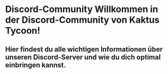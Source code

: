 <h1>Discord-Community Willkommen in der Discord-Community von Kaktus Tycoon!</h1><h2>Hier findest du alle wichtigen Informationen über unseren Discord-Server und wie du dich optimal einbringen kannst.</h2><p></p><p></p><h2></h2>